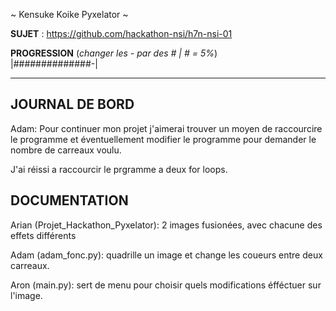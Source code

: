 ~ Kensuke Koike Pyxelator ~

**SUJET** : https://github.com/hackathon-nsi/h7n-nsi-01

**PROGRESSION** (*changer les - par des # | # = 5%*)<br />
|##############-|

<hr />
<!-- ne pas effacer les lignes ci-dessus et mettre à jour la progression régulièrement -->

## JOURNAL DE BORD

Adam:
Pour continuer mon projet j'aimerai trouver un moyen de raccourcire le programme et éventuellement modifier le programme pour demander le nombre de carreaux voulu.

J'ai réissi a raccourcir le prgramme a deux for loops.

## DOCUMENTATION
Arian (Projet_Hackathon_Pyxelator): 2 images fusionées, avec chacune des effets différents

Adam (adam_fonc.py): quadrille un image et change les coueurs entre deux carreaux.

Aron (main.py): sert de menu pour choisir quels modifications éfféctuer sur l'image.



